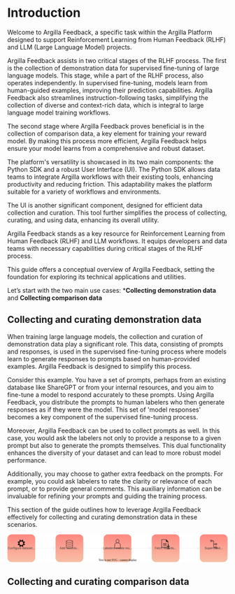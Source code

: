 # Introduction

Welcome to Argilla Feedback, a specific task within the Argilla Platform designed to support Reinforcement Learning from Human Feedback (RLHF) and LLM (Large Language Model) projects.

Argilla Feedback assists in two critical stages of the RLHF process. The first is the collection of demonstration data for supervised fine-tuning of large language models. This stage, while a part of the RLHF process, also operates independently. In supervised fine-tuning, models learn from human-guided examples, improving their prediction capabilities. Argilla Feedback also streamlines instruction-following tasks, simplifying the collection of diverse and context-rich data, which is integral to large language model training workflows.

The second stage where Argilla Feedback proves beneficial is in the collection of comparison data, a key element for training your reward model. By making this process more efficient, Argilla Feedback helps ensure your model learns from a comprehensive and robust dataset.

The platform's versatility is showcased in its two main components: the Python SDK and a robust User Interface (UI). The Python SDK allows data teams to integrate Argilla workflows with their existing tools, enhancing productivity and reducing friction. This adaptability makes the platform suitable for a variety of workflows and environments.

The UI is another significant component, designed for efficient data collection and curation. This tool further simplifies the process of collecting, curating, and using data, enhancing its overall utility.

Argilla Feedback stands as a key resource for Reinforcement Learning from Human Feedback (RLHF) and LLM workflows. It equips developers and data teams with necessary capabilities during critical stages of the RLHF process. 

This guide offers a conceptual overview of Argilla Feedback, setting the foundation for exploring its technical applications and utilities.

Let’s start with the two main use cases: ***Collecting demonstration data** and **Collecting comparison data**

## Collecting and curating demonstration data

When training large language models, the collection and curation of demonstration data play a significant role. This data, consisting of prompts and responses, is used in the supervised fine-tuning process where models learn to generate responses to prompts based on human-provided examples. Argilla Feedback is designed to simplify this process.

Consider this example. You have a set of prompts, perhaps from an existing database like ShareGPT or from your internal resources, and you aim to fine-tune a model to respond accurately to these prompts. Using Argilla Feedback, you distribute the prompts to human labelers who then generate responses as if they were the model. This set of 'model responses' becomes a key component of the supervised fine-tuning process.

Moreover, Argilla Feedback can be used to collect prompts as well. In this case, you would ask the labelers not only to provide a response to a given prompt but also to generate the prompts themselves. This dual functionality enhances the diversity of your dataset and can lead to more robust model performance.

Additionally, you may choose to gather extra feedback on the prompts. For example, you could ask labelers to rate the clarity or relevance of each prompt, or to provide general comments. This auxiliary information can be invaluable for refining your prompts and guiding the training process.

This section of the guide outlines how to leverage Argilla Feedback effectively for collecting and curating demonstration data in these scenarios.

![sft-fine-tune-flow](../../_static/images/llms/supervised_fine_tuning.svg "Supervised fine-tuning flow")

## Collecting and curating comparison data

